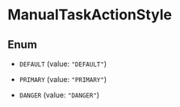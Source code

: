 
# ManualTaskActionStyle

## Enum


* `DEFAULT` (value: `"DEFAULT"`)

* `PRIMARY` (value: `"PRIMARY"`)

* `DANGER` (value: `"DANGER"`)



